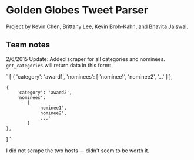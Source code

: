 # Golden Globes Tweet Parser

Project by Kevin Chen, Brittany Lee, Kevin Broh-Kahn, and Bhavita Jaiswal.

## Team notes

2/6/2015 Update:
Added scraper for all categories and nominees. `get_categories` will return data in this form:

`
[
    {
        'category': 'award1',
        'nominees': 
            [
                'nominee1',
                'nominee2',
                '...'
            ]
    },

    {
        'category': 'award2',
        'nominees': 
            [
                'nominee1',
                'nominee2',
                '...'
            ]
    },
]
`

I did not scrape the two hosts -- didn't seem to be worth it.

